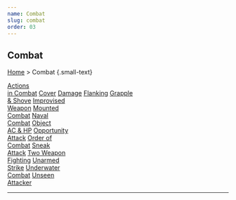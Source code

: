 ```yaml
---
name: Combat
slug: combat
order: 03
---
```

## Combat
[Home](dm-operations-center) > Combat {.small-text}

<div class="menu-container">
    <a href="actions-in-combat">Actions<br/> in Combat</a>
    <a href="cover">Cover</a>
    <a href="damage">Damage</a>
    <a href="flanking">Flanking</a>
    <a href="grapple-and-shove">Grapple<br/> & Shove</a>
    <a href="improvised-weapon">Improvised<br/> Weapon</a>
    <a href="mounted-combat">Mounted<br/> Combat</a>
    <a href="naval-combat">Naval<br/> Combat</a>
    <a href="object-ac-and-hp">Object<br/> AC & HP</a>
    <a href="opportunity-attack">Opportunity<br/> Attack</a>
    <a href="order-of-combat">Order of<br/> Combat</a>
    <a href="sneak-attack">Sneak<br/> Attack</a>
    <a href="two-weapon-fighting">Two Weapon<br/> Fighting</a>
    <a href="unarmed-strike">Unarmed<br/> Strike</a>
    <a href="underwater-combat">Underwater<br/> Combat</a>
    <a href="unseen-attacker-and-target">Unseen<br/> Attacker</a>
</div>
<hr/>

